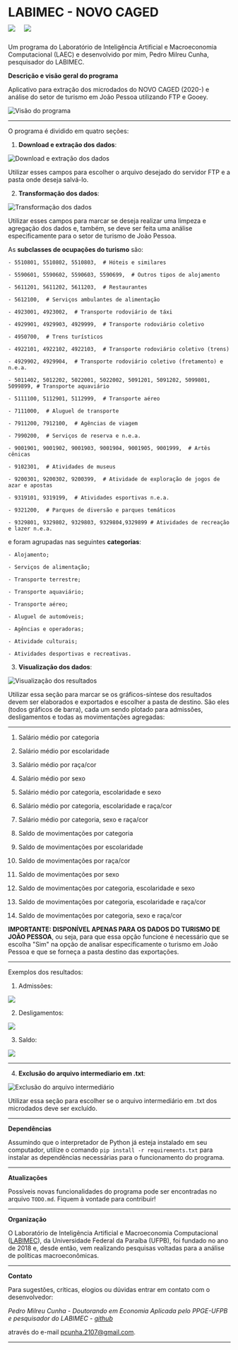 # LABIMEC - NOVO CAGED &nbsp;  &nbsp; &nbsp; &nbsp; &nbsp; &nbsp; &nbsp; &nbsp; &nbsp; &nbsp; &nbsp; &nbsp; ![](figs_readme/Labimec.png) &nbsp;  ![](figs_readme/Pessoal.png)

Um programa do Laboratório de Inteligência Artificial e Macroeconomia Computacional (LAEC) e desenvolvido por mim, Pedro Milreu Cunha, pesquisador do LABIMEC.

**Descrição e visão geral do programa**

Aplicativo para extração dos microdados do NOVO CAGED (2020-) e análise do setor de turismo em João Pessoa utilizando FTP e Gooey.

![Visão do programa](figs_readme/Programa.png)

----------------------------------------------------------------------------------------------------------------------------------------------------------------

O programa é dividido em quatro seções:
 
 1. **Download e extração dos dados**:
 
  ![Download e extração dos dados](figs_readme/Extração.png)
 
  Utilizar esses campos para escolher o arquivo desejado do servidor FTP e a pasta onde deseja salvá-lo.
   
 2. **Transformação dos dados**:
 
  ![Transformação dos dados](figs_readme/Transformação.png)
 
  Utilizar esses campos para marcar se deseja realizar uma limpeza e agregação dos dados e, também, se deve ser feita uma análise especificamente para o setor de turismo de João Pessoa. 
  
  As **subclasses de ocupações do turismo** são:
  
    - 5510801, 5510802, 5510803,  # Hóteis e similares
    
    - 5590601, 5590602, 5590603, 5590699,  # Outros tipos de alojamento
    
    - 5611201, 5611202, 5611203,  # Restaurantes
    
    - 5612100,  # Serviços ambulantes de alimentação
    
    - 4923001, 4923002,  # Transporte rodoviário de táxi
    
    - 4929901, 4929903, 4929999,  # Transporte rodoviário coletivo
    
    - 4950700,  # Trens turísticos
    
    - 4922101, 4922102, 4922103,  # Transporte rodoviário coletivo (trens)
    
    - 4929902, 4929904,  # Transporte rodoviário coletivo (fretamento) e n.e.a.
    
    - 5011402, 5012202, 5022001, 5022002, 5091201, 5091202, 5099801, 5099899, # Transporte aquaviário
    
    - 5111100, 5112901, 5112999,  # Transporte aéreo
    
    - 7111000,  # Aluguel de transporte
   
    - 7911200, 7912100,  # Agências de viagem
    
    - 7990200,  # Serviços de reserva e n.e.a.
    
    - 9001901, 9001902, 9001903, 9001904, 9001905, 9001999,  # Artês cênicas
    
    - 9102301,  # Atividades de museus
    
    - 9200301, 9200302, 9200399,  # Atividade de exploração de jogos de azar e apostas
    
    - 9319101, 9319199,  # Atividades esportivas n.e.a.
    
    - 9321200,  # Parques de diversão e parques temáticos
    
    - 9329801, 9329802, 9329803, 9329804,9329899 # Atividades de recreação e lazer n.e.a.

e foram agrupadas nas seguintes **categorias**:

    - Alojamento;
    
    - Serviços de alimentação;
    
    - Transporte terrestre;
    
    - Transporte aquaviário;
    
    - Transporte aéreo;
    
    - Aluguel de automóveis;
    
    - Agências e operadoras;
    
    - Atividade culturais;
    
    - Atividades desportivas e recreativas.
  
 3. **Visualização dos dados**:
 
 ![Visualização dos resultados](figs_readme/Visualização.png)

 Utilizar essa seção para marcar se os gráficos-síntese dos resultados devem ser elaborados e exportados e escolher a pasta de destino. São eles (todos gráficos de barra), cada um sendo plotado para admissões, desligamentos e todas as movimentações agregadas:

**************************************************************************************************************************************************************
  1. Salário médio por categoria
  
  2. Salário médio por escolaridade
  
  3. Salário médio por raça/cor
  
  4. Salário médio por sexo
  
  5. Salário médio por categoria, escolaridade e sexo
  
  6. Salário médio por categoria, escolaridade e raça/cor
  
  7. Salário médio por categoria, sexo e raça/cor
  
  8. Saldo de movimentações por categoria
  
  9. Saldo de movimentações por escolaridade
  
  10. Saldo de movimentações por raça/cor
  
  11. Saldo de movimentações por sexo
  
  12. Saldo de movimentações por categoria, escolaridade e sexo
  
  13. Saldo de movimentações por categoria, escolaridade e raça/cor
  
  14. Saldo de movimentações por categoria, sexo e raça/cor


**IMPORTANTE: DISPONÍVEL APENAS PARA OS DADOS DO TURISMO DE JOÃO PESSOA**, ou seja, para que essa opção funcione é necessário que se escolha "Sim" na opção de analisar especificamente o turismo em João Pessoa e que se forneça a pasta destino das exportações.

**************************************************************************************************************************************************************
Exemplos dos resultados:

  1. Admissões:
  
  ![](figs_readme/ex_admissão.svg)
  
  2. Desligamentos:
  
  ![](figs_readme/ex_desligamentos.svg)
  
  3. Saldo:
  
  ![](figs_readme/ex_ambos.svg)

**************************************************************************************************************************************************************
 
 4. **Exclusão do arquivo intermediario em .txt**:
 
 ![Exclusão do arquivo intermediário](figs_readme/Exclusão.png)
 
 Utilizar essa seção para escolher se o arquivo intermediário em .txt dos microdados deve ser excluído.

**************************************************************************************************************************************************************

**Dependências**

Assumindo que o interpretador de Python já esteja instalado em seu computador, utilize o comando `pip install -r requirements.txt` para instalar as dependências necessárias para o funcionamento do programa.

**************************************************************************************************************************************************************

**Atualizações**

Possíveis novas funcionalidades do programa pode ser encontradas no arquivo `TODO.md`. Fiquem à vontade para contribuir!

**************************************************************************************************************************************************************

**Organização**

O Laboratório de Inteligência Artificial e Macroeconomia Computacional ([LABIMEC](https://www.ufpb.br/labimec)), da Universidade Federal da Paraíba (UFPB), foi fundado no ano de 2018 e, desde então, vem realizando pesquisas voltadas para a análise de políticas macroeconômicas.

**************************************************************************************************************************************************************

**Contato**

Para sugestões, críticas, elogios ou dúvidas entrar em contato com o desenvolvedor:

_Pedro Milreu Cunha - Doutorando em Economia Aplicada pelo PPGE-UFPB e pesquisador do LABIMEC - [github](https://github.com/PedroMilreuCunha)_
    
através do e-mail pcunha.2107@gmail.com.

**************************************************************************************************************************************************************
 
